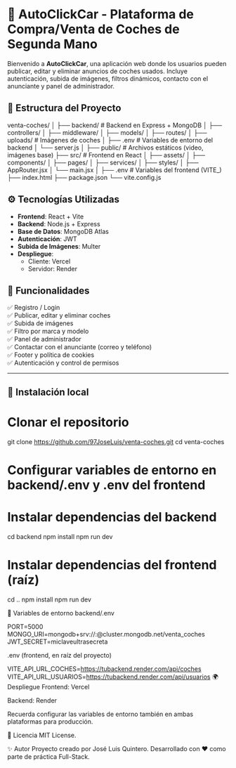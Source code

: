 # 🚗 AutoClickCar - Plataforma de Compra/Venta de Coches de Segunda Mano

Bienvenido a **AutoClickCar**, una aplicación web donde los usuarios pueden publicar, editar y eliminar anuncios de coches usados. Incluye autenticación, subida de imágenes, filtros dinámicos, contacto con el anunciante y panel de administrador.

## 📁 Estructura del Proyecto

venta-coches/
│
├── backend/ # Backend en Express + MongoDB
│ ├── controllers/
│ ├── middleware/
│ ├── models/
│ ├── routes/
│ ├── uploads/ # Imágenes de coches
│ ├── .env # Variables de entorno del backend
│ └── server.js
│
├── public/ # Archivos estáticos (video, imágenes base)
├── src/ # Frontend en React
│ ├── assets/
│ ├── components/
│ ├── pages/
│ ├── services/
│ ├── styles/
│ ├── AppRouter.jsx
│ └── main.jsx
│
├── .env # Variables del frontend (VITE_)
├── index.html
├── package.json
└── vite.config.js

## ⚙️ Tecnologías Utilizadas

- **Frontend**: React + Vite
- **Backend**: Node.js + Express
- **Base de Datos**: MongoDB Atlas
- **Autenticación**: JWT
- **Subida de Imágenes**: Multer
- **Despliegue**:
  - Cliente: Vercel
  - Servidor: Render

## 🚀 Funcionalidades

✅ Registro / Login  
✅ Publicar, editar y eliminar coches  
✅ Subida de imágenes  
✅ Filtro por marca y modelo  
✅ Panel de administrador  
✅ Contactar con el anunciante (correo y teléfono)  
✅ Footer y política de cookies  
✅ Autenticación y control de permisos

---

## 🧪 Instalación local

# Clonar el repositorio
git clone https://github.com/97JoseLuis/venta-coches.git
cd venta-coches

# Configurar variables de entorno en backend/.env y .env del frontend

# Instalar dependencias del backend
cd backend
npm install
npm run dev

# Instalar dependencias del frontend (raíz)
cd ..
npm install
npm run dev

🔐 Variables de entorno
backend/.env

PORT=5000
MONGO_URI=mongodb+srv://<usuario>:<password>@cluster.mongodb.net/venta_coches
JWT_SECRET=miclaveultrasecreta

.env (frontend, en raíz del proyecto)

VITE_API_URL_COCHES=https://tubackend.render.com/api/coches
VITE_API_URL_USUARIOS=https://tubackend.render.com/api/usuarios
🌍 Despliegue
Frontend: Vercel

Backend: Render

Recuerda configurar las variables de entorno también en ambas plataformas para producción.

📄 Licencia
MIT License.

✨ Autor
Proyecto creado por José Luis Quintero.
Desarrollado con ❤️ como parte de práctica Full-Stack.
